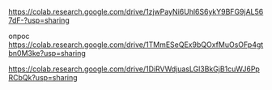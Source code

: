 https://colab.research.google.com/drive/1zjwPayNi6Uhl6S6ykY9BFG9jAL567dF-?usp=sharing

опрос
https://colab.research.google.com/drive/1TMmESeQEx9bQOxfMuOsOFp4gtbn0M3ke?usp=sharing

https://colab.research.google.com/drive/1DiRVWdjuasLGl3BkGjB1cuWJ6PpRCbQk?usp=sharing
